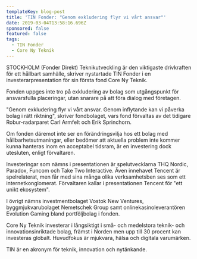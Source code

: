 ```yaml
---
templateKey: blog-post
title: 'TIN Fonder: "Genom exkludering flyr vi vårt ansvar"'
date: 2019-03-04T13:58:16.696Z
sponsored: false
featured: false
tags:
  - TIN Fonder
  - Core Ny Teknik
---
```

STOCKHOLM (Fonder Direkt) Teknikutveckling är den viktigaste drivkraften för ett hållbart samhälle, skriver nystartade TIN Fonder i en investerarpresentation för sin första fond Core Ny Teknik.

Fonden uppges inte tro på exkludering av bolag som utgångspunkt för ansvarsfulla placeringar, utan snarare på att föra dialog med företagen.

"Genom exkludering flyr vi vårt ansvar. Genom inflytande kan vi påverka bolag i rätt riktning", skriver fondbolaget, vars fond förvaltas av det tidigare Robur-radarparet Carl Armfelt och Erik Sprinchorn.

Om fonden däremot inte ser en förändringsvilja hos ett bolag med hållbarhetsutmaningar, eller bedömer att aktuella problem inte kommer kunna hanteras inom en acceptabel tidsram, är en investering dock utesluten, enligt förvaltaren.

Investeringar som nämns i presentationen är spelutvecklarna THQ Nordic, Paradox, Funcom och Take Two Interactive. Även innehavet Tencent är spelrelaterat, men får med sina många olika verksamhetsben ses som ett internetkonglomerat. Förvaltaren kallar i presentationen Tencent för "ett unikt ekosystem".

I övrigt nämns investmentbolaget Vostok New Ventures, byggmjukvarubolaget Nemetschek Group samt onlinekasinoleverantören Evolution Gaming bland portföljbolag i fonden.

Core Ny Teknik investerar i långsiktigt i små- och medelstora teknik- och innovationsinriktade bolag, främst i Norden men upp till 30 procent kan investeras globalt. Huvudfokus är mjukvara, hälsa och digitala varumärken.

TIN är en akronym för teknik, innovation och nytänkande.
